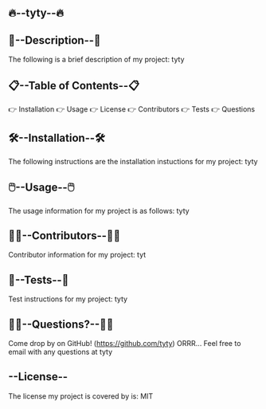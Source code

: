 
  ## 🔥--tyty--🔥

  ## 📖--Description--📖
  The following is a brief description of my project:
  tyty

  ## 📋--Table of Contents--📋
  👉 Installation
  👉 Usage
  👉 License
  👉 Contributors
  👉 Tests
  👉 Questions

  ## 🛠️--Installation--🛠️
  The following instructions are the installation instuctions for my project:
  tyty

  ## 🖱️--Usage--🖱️
  The usage information for my project is as follows:
  tyty

  ## 🤝🏽--Contributors--🤝🏽
  Contributor information for my project:
  tyt

  ## 💯--Tests--💯
  Test instructions for my project:
  tyty

  ## 😵‍💫--Questions?--😵‍💫
  Come drop by on GitHub! (https://github.com/tyty)
  ORRR...
  Feel free to email with any questions at tyty
  
  ## --License--
  The license my project is covered by is:
  MIT
  